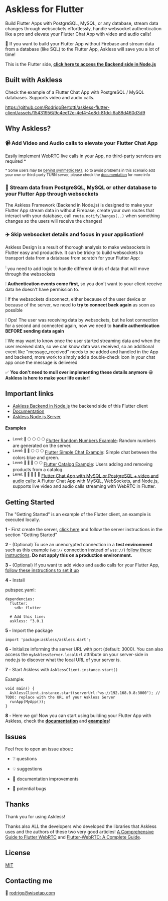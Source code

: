 # Askless for Flutter

Build Flutter Apps with PostgreSQL, MySQL, or any database, stream data changes through websockets effortlessly, handle websocket authentication like a pro and elevate your Flutter Chat App with video and audio calls!

🌟 If you want to build your Flutter App without Firebase and stream data from a database (like SQL) to the Flutter App,
Askless will save you a lot of time!

This is the Flutter side,
**[click here to access the Backend side in Node.js](https://github.com/RodrigoBertotti/Askless)**

## Built with Askless

Check the example of a Flutter Chat App with PostgreSQL / MySQL databases. Supports video and audio calls.

https://github.com/RodrigoBertotti/askless-flutter-client/assets/15431956/9c4ee12e-4ef4-4e8d-81dd-6a88d460d3d9

## Why Askless?

### :video_camera: Add Video and Audio calls to elevate your Flutter Chat App
Easily implement WebRTC live calls in your App, no third-party services are required *

<sup>* Some users may be [behind symmetric NAT](https://stackoverflow.com/a/35862243/4508758), so to avoid problems in this scenario
add your own or third-party TURN server, please check the [documentation](documentation.md#video-and-audio-calls) for more info </sup>

### :muscle: **Stream data from PostgreSQL, MySQL or other database** to your Flutter App through websockets

The Askless Framework (Backend in Node.js) is designed to make your Flutter App
stream data in without Firebase, create your own routes that interact with your database,
call `route.notifyChanges(..)` when something changes so the users will receive the changes!

### :airplane: Skip websocket details and focus in your application!

Askless Design is a result of thorough analysis to make websockets in Flutter easy and productive.
It can be tricky to build websockets to transport data from a database from scratch for your Flutter App:

<sup>:grey_exclamation:</sup> you need to add logic to handle different kinds of data that will move through the websockets

:grey_exclamation: **Authentication events come first**, so you don't want to your client receive data he doesn't have permission to.

:grey_exclamation: If the websockets disconnect, either because of the user device or because of the server, we need to 
**try to connect back again** as soon as possible

:grey_exclamation: Ops! The user was receiving data by websockets, but he lost connection for a second and connected again, 
now we need to **handle authentication BEFORE sending data again**

:grey_exclamation: We may want to know once the user started streaming data and when the user received data, so we can know
data was received, so an additional event like "message_received" needs to be added and handled in the App and backend, more work to
simply add a double-check icon in your chat app once the message is delivered

:white_check_mark: **You don't need to mull over implementing these details anymore** :grinning: **Askless is here to make your life easier!**


## Important links
*  [Askless Backend in Node.js](https://github.com/RodrigoBertotti/askless) the backend side of this Flutter client
*  [Documentation](documentation.md)
*  [Askless Node.js Server](https://github.com/RodrigoBertotti/Askless)

#### Examples
*  <sup>Level: :red_circle: :white_circle: :white_circle: :white_circle: :white_circle: </sup> [Flutter Random Numbers Example](example/simple_chat): Random numbers are generated on the server.
*  <sup>Level: :red_circle: :red_circle: :white_circle: :white_circle: :white_circle: </sup>[Flutter Simple Chat Example](example/simple_chat): Simple chat between the colors blue and green.
*  <sup>Level: :red_circle: :red_circle: :red_circle: :white_circle: :white_circle: </sup> [Flutter Catalog Example](example/catalog): Users adding and removing products from a catalog.
*  <sup>Level: :red_circle: :red_circle: :red_circle: :red_circle: :red_circle:</sup> [Flutter Chat App with MySQL or PostgreSQL + video and audio calls](https://github.com/RodrigoBertotti/flutter_chat_app_with_nodejs): A Flutter Chat App with MySQL, WebSockets, and Node.js,
   supports live video and audio calls streaming with WebRTC in Flutter.

## Getting Started

The "Getting Started" is an example of the Flutter client,
an example is executed locally.
 
**1 -** First create the server, [click here](https://github.com/RodrigoBertotti/askless) and
follow the server instructions in the section "Getting Started"

**2 -** (Optional) To use an unencrypted connection in a **test environment** such as this example
(`ws://` connection instead of `wss://`) [follow these instructions](https://flutter.dev/docs/release/breaking-changes/network-policy-ios-android). **Do not apply this on a production environment.**

**3 -** (Optional) If you want to add video and audio calls for your Flutter App, [follow these instructions to set it up](documentation.md#video-and-audio-calls)

**4 -** Install

pubspec.yaml:

    dependencies:
      flutter:
        sdk: flutter
        
      # Add this line:
      askless: ^3.0.1

**5 -** Import the package

    import 'package:askless/askless.dart';

**6 -** Initialize
informing the server URL with port (default: 3000).
You can also access the `myAsklessServer.localUrl` attribute on your server-side in node.js
to discover what the local URL of your server is.

**7 -** Start Askless with `AsklessClient.instance.start()`
    
Example:

    void main() {
      AsklessClient.instance.start(serverUrl:"ws://192.168.0.8:3000"); // TODO: replace with the URL of your Askless Server
      runApp(MyApp());
    }    

**8 -** Here we go! Now you can start using building your Flutter App with Askless,
check the **[documentation](documentation.md)** and **[examples](#Examples)**!

## Issues

Feel free to open an issue about:

- :grey_question: questions

- :bulb: suggestions

- :page_facing_up: documentation improvements

- :ant: potential bugs

## Thanks
Thank you for using Askless!

Thanks also ALL the developers who developed the libraries that Askless
uses and the authors of these two very good articles! [A Comprehensive Guide to Flutter WebRTC](https://www.100ms.live/blog/flutter-webrtc) and [Flutter-WebRTC: A Complete Guide](https://www.videosdk.live/blog/flutter-webrtc).

## License

[MIT](LICENSE.txt)

## Contacting me

📧 rodrigo@wisetap.com
